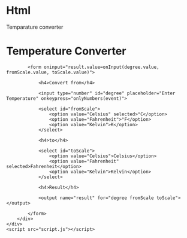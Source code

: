 # Html
Temparature converter 
<!DOCTYPE html>
<html lang="en">

<head>
    <meta charset="UTF-8">
    <meta http-equiv="X-UA-Compatible" content="IE=edge">
    <meta name="viewport" content="width=device-width, initial-scale=1.0">
    <title>Temperature Converter</title>

</head>
<link rel="stylesheet" href="style.css">

<body>
    <div class="bg-container">
        <div class="container">
            <h1 class="as pb-5">Temperature Converter</h1>

            <form oninput="result.value=onInput(degree.value, fromScale.value, toScale.value)">

                <h4>Convert from</h4>

                <input type="number" id="degree" placeholder="Enter Temperature" onkeypress="onlyNumbers(event)">

                <select id="fromScale">
                    <option value="Celsius" selected>°C</option>
                    <option value="Fahrenheit">°F</option>
                    <option value="Kelvin">K</option>
                </select>

                <h4>to</h4>

                <select id="toScale">
                    <option value="Celsius">Celsius</option>
                    <option value="Fahrenheit" selected>Fahrenheit</option>
                    <option value="Kelvin">Kelvin</option>
                </select>

                <h4>Result</h4>

                <output name="result" for="degree fromScale toScale"></output>

            </form>
        </div>
    </div>
    <script src="script.js"></script>

</body>

</html>
